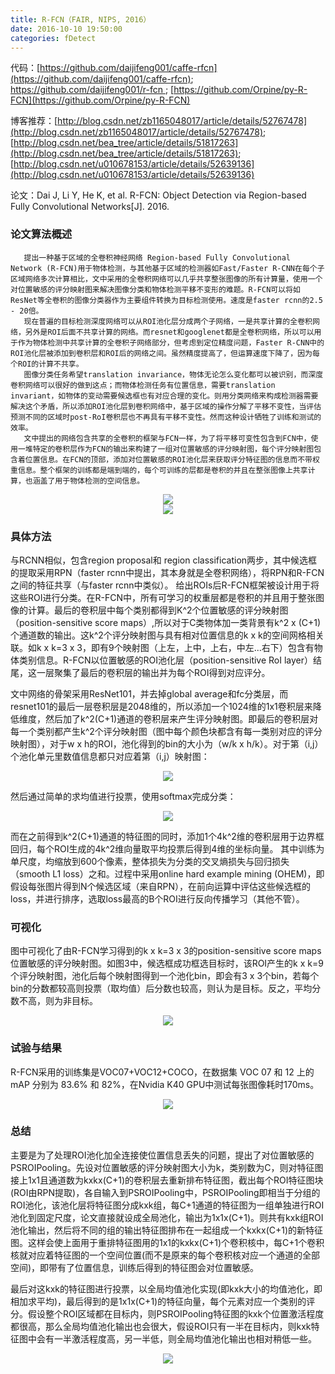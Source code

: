 ```yaml
---
title: R-FCN（FAIR, NIPS, 2016）
date: 2016-10-10 19:50:00
categories: fDetect
---
```


<script type="text/javascript" src="http://cdn.mathjax.org/mathjax/latest/MathJax.js?config=default"></script>

代码：[https://github.com/daijifeng001/caffe-rfcn](https://github.com/daijifeng001/caffe-rfcn);  [https://github.com/daijifeng001/r-fcn ](https://github.com/daijifeng001/r-fcn );  [https://github.com/Orpine/py-R-FCN](https://github.com/Orpine/py-R-FCN)

博客推荐：[http://blog.csdn.net/zb1165048017/article/details/52767478](http://blog.csdn.net/zb1165048017/article/details/52767478);  [http://blog.csdn.net/bea_tree/article/details/51817263](http://blog.csdn.net/bea_tree/article/details/51817263);  [http://blog.csdn.net/u010678153/article/details/52639136](http://blog.csdn.net/u010678153/article/details/52639136)

论文：Dai J, Li Y, He K, et al. R-FCN: Object Detection via Region-based Fully Convolutional Networks[J]. 2016.

### 论文算法概述

       提出一种基于区域的全卷积神经网络 Region-based Fully Convolutional Network (R-FCN)用于物体检测，与其他基于区域的检测器如Fast/Faster R-CNN在每个子区域网络多次计算相比，文中采用的全卷积网络可以几乎共享整张图像的所有计算量，使用一个对位置敏感的评分映射图来解决图像分类和物体检测平移不变形的难题。R-FCN可以将如ResNet等全卷积的图像分类器作为主要组件转换为目标检测使用。速度是faster rcnn的2.5 - 20倍。
       现在普遍的目标检测深度网络可以从ROI池化层分成两个子网络，一是共享计算的全卷积网络，另外是ROI后面不共享计算的网络。而resnet和googlenet都是全卷积网络，所以可以用于作为物体检测中共享计算的全卷积子网络部分，但考虑到定位精度问题，Faster R-CNN中的ROI池化层被添加到卷积层和ROI后的网络之间。虽然精度提高了，但运算速度下降了，因为每个ROI的计算不共享。
       图像分类任务希望translation invariance，物体无论怎么变化都可以被识别，而深度卷积网络可以很好的做到这点；而物体检测任务有位置信息，需要translation invariant，如物体的变动需要候选框也有对应合理的变化。则用分类网络来构成检测器需要解决这个矛盾，所以添加ROI池化层到卷积网络中，基于区域的操作分解了平移不变性，当评估预测不同的区域时post-RoI卷积层也不再具有平移不变性。然而这种设计牺牲了训练和测试的效率。
       文中提出的网络包含共享的全卷积的框架与FCN一样，为了将平移可变性包含到FCN中，使用一堆特定的卷积层作为FCN的输出来构建了一组对位置敏感的评分映射图，每个评分映射图包含着位置信息。在FCN的顶部，添加对位置敏感的ROI池化层来获取评分特征图的信息而不带权重信息。整个框架的训练都是端到端的，每个可训练的层都是卷积的并且在整张图像上共享计算，也涵盖了用于物体检测的空间信息。

<center><img src="{{ site.baseurl }}/images/pdDetect/rfcn1.png"></center>

<center><img src="{{ site.baseurl }}/images/pdDetect/rfcn2.png"></center>

### 具体方法

   与RCNN相似，包含region proposal和 region classification两步，其中候选框的提取采用RPN（faster rcnn中提出，其本身就是全卷积网络），将RPN和R-FCN之间的特征共享（与faster rcnn中类似）。 给出ROIs后R-FCN框架被设计用于将这些ROI进行分类。在R-FCN中，所有可学习的权重层都是卷积的并且用于整张图像的计算。最后的卷积层中每个类别都得到K^2个位置敏感的评分映射图（position-sensitive score maps）,所以对于C类物体加一类背景有k^2 x (C+1)个通道数的输出。这k^2个评分映射图与具有相对位置信息的k x k的空间网格相关联。如k x k=3 x 3，即有9个映射图（上左，上中，上右，中左...右下）包含有物体类别信息。R-FCN以位置敏感的ROI池化层（position-sensitive RoI layer）结尾，这一层聚集了最后的卷积层的输出并为每个ROI得到对应评分。

   文中网络的骨架采用ResNet101，并去掉global average和fc分类层，而resnet101的最后一层卷积层是2048维的，所以添加一个1024维的1x1卷积层来降低维度，然后加了k^2(C+1)通道的卷积层来产生评分映射图。即最后的卷积层对每一个类别都产生k^2个评分映射图（图中每个颜色块都含有每一类别对应的评分映射图），对于w x h的ROI，池化得到的bin的大小为（w/k x h/k）。对于第（i,j）个池化单元里数值信息都只对应着第（i,j）映射图：

<center><img src="{{ site.baseurl }}/images/pdDetect/rfcn4.png"></center>

   然后通过简单的求均值进行投票，使用softmax完成分类：<center><img src="{{ site.baseurl }}/images/pdDetect/rfcn5.png"></center>

   而在之前得到k^2(C+1)通道的特征图的同时，添加1个4k^2维的卷积层用于边界框回归，每个ROI生成的4k^2维向量取平均投票后得到4维的坐标向量。
其中训练为单尺度，均缩放到600个像素，整体损失为分类的交叉熵损失与回归损失（smooth L1 loss）之和。过程中采用online hard example mining (OHEM)，即假设每张图片得到N个候选区域（来自RPN），在前向运算中评估这些候选框的loss，并进行排序，选取loss最高的B个ROI进行反向传播学习（其他不管）。

### 可视化

   图中可视化了由R-FCN学习得到的k x k=3 x 3的position-sensitive score maps位置敏感的评分映射图。如图3中，候选框成功框选目标时，该ROI产生的k x k=9个评分映射图，池化后每个映射图得到一个池化bin，即会有3 x 3个bin，若每个bin的分数都较高则投票（取均值）后分数也较高，则认为是目标。反之，平均分数不高，则为非目标。

<center><img src="{{ site.baseurl }}/images/pdDetect/rfcn6.png"></center>

### 试验与结果

   R-FCN采用的训练集是VOC07+VOC12+COCO，在数据集 VOC 07 和 12 上的 mAP 分别为 83.6% 和 82%，在Nvidia K40 GPU中测试每张图像耗时170ms。

<center><img src="{{ site.baseurl }}/images/pdDetect/rfcn8.png"></center>

### 总结

  主要是为了处理ROI池化加全连接使位置信息丢失的问题，提出了对位置敏感的PSROIPooling。先设对位置敏感的评分映射图大小为k，类别数为C，则对特征图接上1x1且通道数为kxkx(C+1)的卷积层去重新排布特征图，截出每个ROI特征图块(ROI由RPN提取)，各自输入到PSROIPooling中，PSROIPooling即相当于分组的ROI池化，该池化层将特征图分成kxk组，每C+1通道的特征图为一组单独进行ROI池化到固定尺度，论文直接就设成全局池化，输出为1x1x(C+1)。则共有kxk组ROI池化输出，然后将不同的组的输出特征图排布在一起组成一个kxkx(C+1)的新特征图。这样会使上面用于重排特征图用的1x1的kxkx(C+1)个卷积核中，每C+1个卷积核就对应着特征图的一个空间位置(而不是原来的每个卷积核对应一个通道的全部空间)，即带有了位置信息，训练后得到的特征图会对位置敏感。

  最后对这kxk的特征图进行投票，以全局均值池化实现(即kxk大小的均值池化，即相加求平均)，最后得到的是1x1x(C+1)的特征向量，每个元素对应一个类别的评分。假设整个ROI区域都在目标内，则PSROIPooling特征图的kxk个位置激活程度都很高，那么全局均值池化输出也会很大，假设ROI只有一半在目标内，则kxk特征图中会有一半激活程度高，另一半低，则全局均值池化输出也相对稍低一些。

<center><img src="{{ site.baseurl }}/images/pdDetect/rfcn9.png"></center>